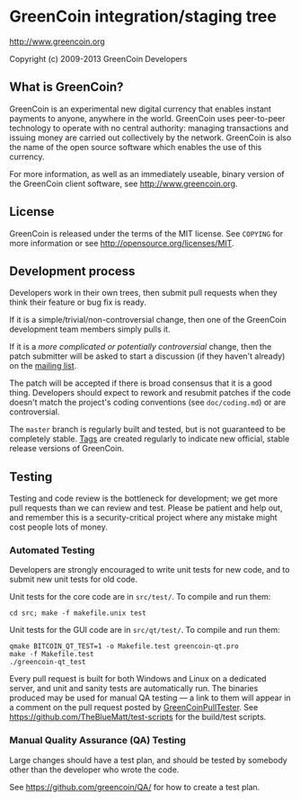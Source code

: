 GreenCoin integration/staging tree
================================

http://www.greencoin.org

Copyright (c) 2009-2013 GreenCoin Developers

What is GreenCoin?
----------------

GreenCoin is an experimental new digital currency that enables instant payments to
anyone, anywhere in the world. GreenCoin uses peer-to-peer technology to operate
with no central authority: managing transactions and issuing money are carried
out collectively by the network. GreenCoin is also the name of the open source
software which enables the use of this currency.

For more information, as well as an immediately useable, binary version of
the GreenCoin client software, see http://www.greencoin.org.

License
-------

GreenCoin is released under the terms of the MIT license. See `COPYING` for more
information or see http://opensource.org/licenses/MIT.

Development process
-------------------

Developers work in their own trees, then submit pull requests when they think
their feature or bug fix is ready.

If it is a simple/trivial/non-controversial change, then one of the GreenCoin
development team members simply pulls it.

If it is a *more complicated or potentially controversial* change, then the patch
submitter will be asked to start a discussion (if they haven't already) on the
[mailing list](http://sourceforge.net/mailarchive/forum.php?forum_name=greencoin-development).

The patch will be accepted if there is broad consensus that it is a good thing.
Developers should expect to rework and resubmit patches if the code doesn't
match the project's coding conventions (see `doc/coding.md`) or are
controversial.

The `master` branch is regularly built and tested, but is not guaranteed to be
completely stable. [Tags](https://github.com/greencoin/greencoin/tags) are created
regularly to indicate new official, stable release versions of GreenCoin.

Testing
-------

Testing and code review is the bottleneck for development; we get more pull
requests than we can review and test. Please be patient and help out, and
remember this is a security-critical project where any mistake might cost people
lots of money.

### Automated Testing

Developers are strongly encouraged to write unit tests for new code, and to
submit new unit tests for old code.

Unit tests for the core code are in `src/test/`. To compile and run them:

    cd src; make -f makefile.unix test

Unit tests for the GUI code are in `src/qt/test/`. To compile and run them:

    qmake BITCOIN_QT_TEST=1 -o Makefile.test greencoin-qt.pro
    make -f Makefile.test
    ./greencoin-qt_test

Every pull request is built for both Windows and Linux on a dedicated server,
and unit and sanity tests are automatically run. The binaries produced may be
used for manual QA testing — a link to them will appear in a comment on the
pull request posted by [GreenCoinPullTester](https://github.com/GreenCoinPullTester). See https://github.com/TheBlueMatt/test-scripts
for the build/test scripts.

### Manual Quality Assurance (QA) Testing

Large changes should have a test plan, and should be tested by somebody other
than the developer who wrote the code.

See https://github.com/greencoin/QA/ for how to create a test plan.
